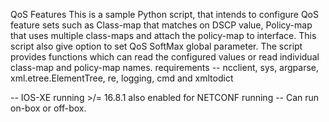 QoS Features
This is a sample Python script, that intends to configure QoS feature sets such as Class-map that matches on DSCP value, Policy-map that uses multiple class-maps and attach the policy-map to interface. 
This script also give option to set QoS SoftMax global parameter.
The script provides functions which can read the configured values or read individual class-map and policy-map names.
requirements
-- ncclient, sys, argparse,  xml.etree.ElementTree, re, logging, cmd and  xmltodict

-- IOS-XE running >/= 16.8.1 also enabled for NETCONF
running
-- Can run on-box or off-box.

